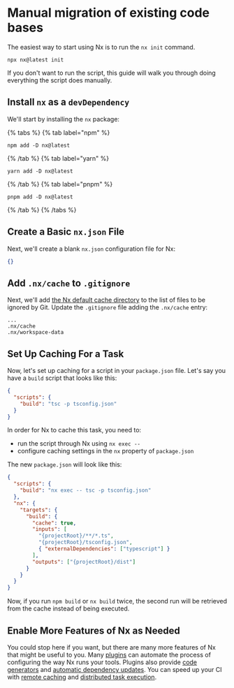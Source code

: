 # Manual migration of existing code bases

The easiest way to start using Nx is to run the `nx init` command.

```shell
npx nx@latest init
```

If you don't want to run the script, this guide will walk you through doing everything the script does manually.

## Install `nx` as a `devDependency`

We'll start by installing the `nx` package:

{% tabs %}
{% tab label="npm" %}

```shell
npm add -D nx@latest
```

{% /tab %}
{% tab label="yarn" %}

```shell
yarn add -D nx@latest
```

{% /tab %}
{% tab label="pnpm" %}

```shell
pnpm add -D nx@latest
```

{% /tab %}
{% /tabs %}

## Create a Basic `nx.json` File

Next, we'll create a blank `nx.json` configuration file for Nx:

```json {% fileName="nx.json" %}
{}
```

## Add `.nx/cache` to `.gitignore`

Next, we'll add [the Nx default cache directory](/features/cache-task-results#where-is-the-cache-stored) to the list of files to be ignored by Git. Update the `.gitignore` file adding the `.nx/cache` entry:

```text {% fileName=".gitignore" %}
...
.nx/cache
.nx/workspace-data
```

## Set Up Caching For a Task

Now, let's set up caching for a script in your `package.json` file. Let's say you have a `build` script that looks like this:

```json {% fileName="package.json" %}
{
  "scripts": {
    "build": "tsc -p tsconfig.json"
  }
}
```

In order for Nx to cache this task, you need to:

- run the script through Nx using `nx exec -- `
- configure caching settings in the `nx` property of `package.json`

The new `package.json` will look like this:

```json {% fileName="package.json" %}
{
  "scripts": {
    "build": "nx exec -- tsc -p tsconfig.json"
  },
  "nx": {
    "targets": {
      "build": {
        "cache": true,
        "inputs": [
          "{projectRoot}/**/*.ts",
          "{projectRoot}/tsconfig.json",
          { "externalDependencies": ["typescript"] }
        ],
        "outputs": ["{projectRoot}/dist"]
      }
    }
  }
}
```

Now, if you run `npm build` or `nx build` twice, the second run will be retrieved from the cache instead of being executed.

## Enable More Features of Nx as Needed

You could stop here if you want, but there are many more features of Nx that might be useful to you. Many [plugins](/plugin-registry) can automate the process of configuring the way Nx runs your tools. Plugins also provide [code generators](/features/generate-code) and [automatic dependency updates](/features/automate-updating-dependencies). You can speed up your CI with [remote caching](/ci/features/remote-cache) and [distributed task execution](/ci/features/distribute-task-execution).
